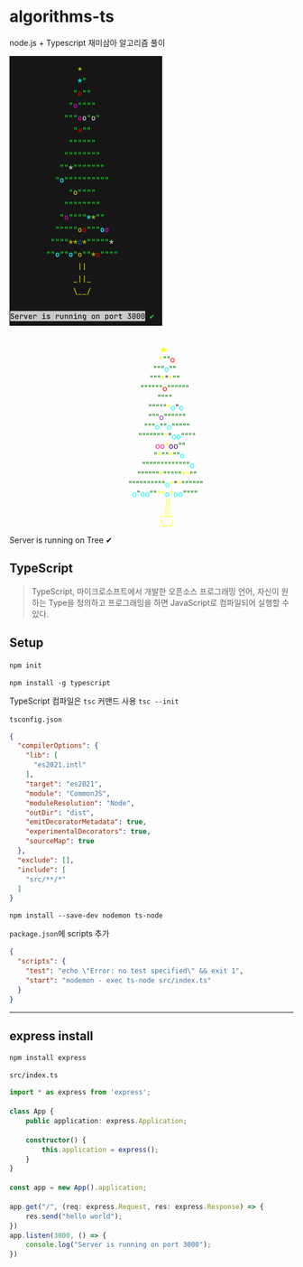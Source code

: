 # algorithms-ts
node.js + Typescript 재미삼아 알고리즘 풀이

![img.png](img.png)
<p style="white-space: pre-wrap; text-align: center;">
           <span style="color: yellow;">★</span>
              <span style="color: yellow">*</span><span style="color: green">""</span><span style="color: red">o</span>
            <span style="color: green;">"""<span style="color: aqua">o</span></span><span style="color: green;">""</span>
            <span style="color: green;">"""</span><span style="color: yellow">*</span>"<span style="color: yellow">*</span><span style="color: green;">""</span>
            <span style="color: green;">""""""</span><span style="color: red">o</span><span style="color: green;">""""""</span>
            <span style="color: green;">""""</span>
             <span style="color: green;">"""""</span><span style="color: yellow">*</span><span style="color: aqua">o</span>"<span style="color: aqua">o</span>
<span style="color: green;">              """<span style="color: blueviolet">o</span>""""""</span>
<span style="color: green;">              """<span style="color: aqua">o</span>""<span style="color: aqua">o</span>"""""</span>
              <span style="color: green;">"""""""</span><span style="color: yellow">*</span>"<span style="color: aqua">oo</span><span style="color: green;">""""</span>
                 <span style="color: deeppink">oo</span><span style="color: yellow">*</span><span style="color: indigo">oo</span><span style="color: green">""</span>
                <span style="color: green;">"</span><span style="color: yellow">*</span><span style="color: green;">""</span><span style="color: yellow">*</span><span style="color: green">""</span><span style="color: aqua">o</span>
               <span style="color: green;">"""""""""""""</span><span style="color: aqua">o</span>
              <span style="color: green;">""""""</span><span style="color: yellow">*</span><span style="color: green;">"""""</span><span style="color: yellow">**</span><span style="color: green">""</span>
             <span style="color: green;">""""""""""</span><span style="color: aqua">o</span><span style="color: yellow">*</span>"<span style="color: yellow">*</span><span style="color: green;">""""""</span>
            <span style="color: aqua">o</span><span style="color:green;">"</span><span style="color: aqua">oo</span><span style="color: green;">""</span><span style="color: yellow">**</span><span style="color: aqua">o</span><span style="color: yellow">*</span><span style="color: aqua">oo</span><span style="color: green;">""""</span>
<span style="color: yellow;">               ||</span>
<span style="color: yellow;">              _||_</span>
<span style="color: yellow;">              \__/</span>
</p>
Server is running on  Tree ✔


## TypeScript

> TypeScript, 마이크로소프트에서 개발한 오픈소스 프로그래밍 언어, 자신이 원하는 Type을 정의하고 프로그래밍을 하면 JavaScript로 컴파일되어 실행할 수 있다.

## Setup

`npm init`

`npm install -g typescript`

TypeScript 컴파일은 `tsc` 커맨드 사용
`tsc --init`

`tsconfig.json`

```json
{
  "compilerOptions": {
    "lib": [
      "es2021.intl"
    ],
    "target": "es2021",
    "module": "CommonJS",
    "moduleResolution": "Node",
    "outDir": "dist",
    "emitDecoratorMetadata": true,
    "experimentalDecorators": true,
    "sourceMap": true
  },
  "exclude": [],
  "include": [
    "src/**/*"
  ]
}
```

```shell
npm install --save-dev nodemon ts-node
```

`package.json`에 scripts 추가
```json
{
  "scripts": {
    "test": "echo \"Error: no test specified\" && exit 1",
    "start": "nodemon - exec ts-node src/index.ts"
  }
}

```

---

## express install

```shell
npm install express
```

`src/index.ts`

```typescript
import * as express from 'express';

class App {
    public application: express.Application;

    constructor() {
        this.application = express();
    }
}

const app = new App().application;

app.get("/", (req: express.Request, res: express.Response) => {
    res.send("hello world");
})
app.listen(3000, () => {
    console.log("Server is running on port 3000");
})
```

